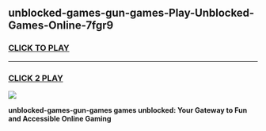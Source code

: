 
## unblocked-games-gun-games-Play-Unblocked-Games-Online-7fgr9
<h3>
<a href="https://premium76.site?title=unblocked-games-gun-games&ref=25A">CLICK TO PLAY</a></h3>
<hr>

<h3>
<a href="https://premium76.site?title=unblocked-games-gun-games&ref=25A">CLICK 2 PLAY</a>
  
</h3>

<a href="https://premium76.site?title=unblocked-games-gun-games&ref=25A"><img src="https://clearcache.store/games.png"></a>


**unblocked-games-gun-games games unblocked: Your Gateway to Fun and Accessible Online Gaming**

